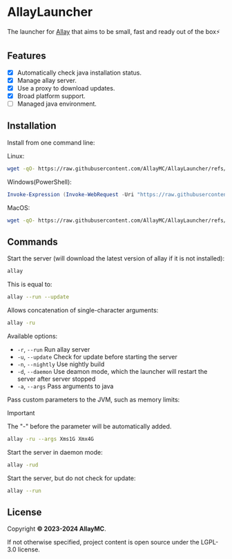 # AllayLauncher

The launcher for [Allay](https://github.com/AllayMC/Allay) that aims to be small, fast and ready out of the box⚡

## Features

- [x] Automatically check java installation status.
- [x] Manage allay server.
- [x] Use a proxy to download updates.
- [x] Broad platform support.
- [ ] Managed java environment.

## Installation

Install from one command line:

Linux:

```bash
wget -qO- https://raw.githubusercontent.com/AllayMC/AllayLauncher/refs/heads/main/scripts/install_linux.sh | bash
```

Windows(PowerShell):

```powershell
Invoke-Expression (Invoke-WebRequest -Uri "https://raw.githubusercontent.com/AllayMC/AllayLauncher/refs/heads/main/scripts/install_windows.ps1").Content
```

MacOS:

```bash
wget -qO- https://raw.githubusercontent.com/AllayMC/AllayLauncher/refs/heads/main/scripts/install_macos.sh | bash
```

## Commands

Start the server (will download the latest version of allay if it is not installed):

```bash
allay
```

This is equal to:

```bash
allay --run --update
```

Allows concatenation of single-character arguments:

```bash
allay -ru
```

Available options:

- `-r`, `--run` Run allay server
- `-u`, `--update` Check for update before starting the server
- `-n`, `--nightly` Use nightly build
- `-d`, `--daemon` Use deamon mode, which the launcher will restart the server after server stopped
- `-a`, `--args` Pass arguments to java

Pass custom parameters to the JVM, such as memory limits:

> [!IMPORTANT]
> The "-" before the parameter will be automatically added.

```bash
allay -ru --args Xms1G Xmx4G
```

Start the server in daemon mode:

```bash
allay -rud
```

Start the server, but do not check for update:

```bash
allay --run
```

## License

Copyright **:copyright: 2023-2024 AllayMC**.

If not otherwise specified, project content is open source under the LGPL-3.0 license.
